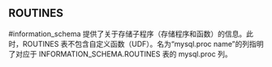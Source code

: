 ## ROUTINES
#information_schema 
提供了关于存储子程序（存储程序和函数）的信息。此时，ROUTINES 表不包含自定义函数（UDF）。名为“mysql.proc name”的列指明了对应于 INFORMATION_SCHEMA.ROUTINES 表的 mysql.proc 列。